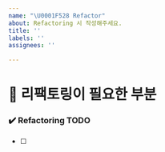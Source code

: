 ```yaml
---
name: "\U0001F528 Refactor"
about: Refactoring 시 작성해주세요.
title: ''
labels: ''
assignees: ''

---
```


# 🔨 리팩토링이 필요한 부분

### ✔️ Refactoring TODO
<!-- 리팩토링 TODO  -->
- [ ]
